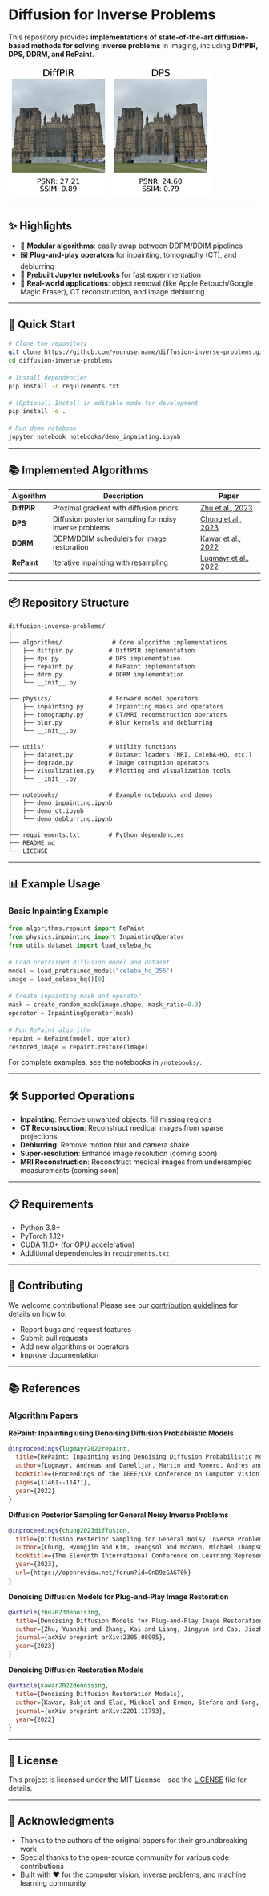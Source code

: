 # Diffusion for Inverse Problems

This repository provides **implementations of state-of-the-art diffusion-based methods for solving inverse problems** in imaging, including **DiffPIR, DPS, DDRM, and RePaint**.

<img src="notebooks/inpainting_reconstructed_diffpir.png" alt="inpainted" width="200"> <img src="notebooks/inpainting_reconstructed_dps.png" alt="inpainted" width="200">

---

## ✨ Highlights

- 🧩 **Modular algorithms**: easily swap between DDPM/DDIM pipelines
- 🖼️ **Plug-and-play operators** for inpainting, tomography (CT), and deblurring
- 📓 **Prebuilt Jupyter notebooks** for fast experimentation
- 🔬 **Real-world applications**: object removal (like Apple Retouch/Google Magic Eraser), CT reconstruction, and image deblurring

---

## 🚀 Quick Start

```bash
# Clone the repository
git clone https://github.com/yourusername/diffusion-inverse-problems.git
cd diffusion-inverse-problems

# Install dependencies
pip install -r requirements.txt

# (Optional) Install in editable mode for development
pip install -e .

# Run demo notebook
jupyter notebook notebooks/demo_inpainting.ipynb
```

---

## 📚 Implemented Algorithms

| Algorithm | Description | Paper |
|-----------|-------------|-------|
| **DiffPIR** | Proximal gradient with diffusion priors | [Zhu et al., 2023](https://arxiv.org/pdf/2305.08995) |
| **DPS** | Diffusion posterior sampling for noisy inverse problems | [Chung et al., 2023](https://openreview.net/forum?id=OnD9zGAGT0k) |
| **DDRM** | DDPM/DDIM schedulers for image restoration | [Kawar et al., 2022](https://arxiv.org/pdf/2201.11793) |
| **RePaint** | Iterative inpainting with resampling | [Lugmayr et al., 2022](https://openaccess.thecvf.com/content/CVPR2022/papers/Lugmayr_RePaint_Inpainting_Using_Denoising_Diffusion_Probabilistic_Models_CVPR_2022_paper.pdf) |

---

## 📦 Repository Structure

```
diffusion-inverse-problems/
│
├── algorithms/              # Core algorithm implementations
│   ├── diffpir.py          # DiffPIR implementation
│   ├── dps.py              # DPS implementation
│   ├── repaint.py          # RePaint implementation
│   ├── ddrm.py             # DDRM implementation
│   └── __init__.py
│
├── physics/                # Forward model operators
│   ├── inpainting.py       # Inpainting masks and operators
│   ├── tomography.py       # CT/MRI reconstruction operators
│   ├── blur.py             # Blur kernels and deblurring
│   └── __init__.py
│
├── utils/                  # Utility functions
│   ├── dataset.py          # Dataset loaders (MRI, CelebA-HQ, etc.)
│   ├── degrade.py          # Image corruption operators
│   ├── visualization.py    # Plotting and visualization tools
│   └── __init__.py
│
├── notebooks/              # Example notebooks and demos
│   ├── demo_inpainting.ipynb
│   ├── demo_ct.ipynb
│   └── demo_deblurring.ipynb
│
├── requirements.txt        # Python dependencies
├── README.md
└── LICENSE
```

---

## 📊 Example Usage

### Basic Inpainting Example

```python
from algorithms.repaint import RePaint
from physics.inpainting import InpaintingOperator
from utils.dataset import load_celeba_hq

# Load pretrained diffusion model and dataset
model = load_pretrained_model("celeba_hq_256")
image = load_celeba_hq()[0]

# Create inpainting mask and operator
mask = create_random_mask(image.shape, mask_ratio=0.3)
operator = InpaintingOperator(mask)

# Run RePaint algorithm
repaint = RePaint(model, operator)
restored_image = repaint.restore(image)
```

For complete examples, see the notebooks in `/notebooks/`.

---

## 🛠️ Supported Operations

- **Inpainting**: Remove unwanted objects, fill missing regions
- **CT Reconstruction**: Reconstruct medical images from sparse projections  
- **Deblurring**: Remove motion blur and camera shake
- **Super-resolution**: Enhance image resolution (coming soon)
- **MRI Reconstruction**: Reconstruct medical images from undersampled measurements (coming soon)

---

## 📋 Requirements

- Python 3.8+
- PyTorch 1.12+
- CUDA 11.0+ (for GPU acceleration)
- Additional dependencies in `requirements.txt`

---

## 🤝 Contributing

We welcome contributions! Please see our [contribution guidelines](CONTRIBUTING.md) for details on how to:

- Report bugs and request features
- Submit pull requests
- Add new algorithms or operators
- Improve documentation

---

## 📚 References

### Algorithm Papers

**RePaint: Inpainting using Denoising Diffusion Probabilistic Models**
```bibtex
@inproceedings{lugmayr2022repaint,
  title={RePaint: Inpainting using Denoising Diffusion Probabilistic Models},
  author={Lugmayr, Andreas and Danelljan, Martin and Romero, Andres and Yu, Fisher and Timofte, Radu and Van Gool, Luc},
  booktitle={Proceedings of the IEEE/CVF Conference on Computer Vision and Pattern Recognition},
  pages={11461--11471},
  year={2022}
}
```

**Diffusion Posterior Sampling for General Noisy Inverse Problems**
```bibtex
@inproceedings{chung2023diffusion,
  title={Diffusion Posterior Sampling for General Noisy Inverse Problems},
  author={Chung, Hyungjin and Kim, Jeongsol and Mccann, Michael Thompson and Klasky, Marc Louis and Ye, Jong Chul},
  booktitle={The Eleventh International Conference on Learning Representations},
  year={2023},
  url={https://openreview.net/forum?id=OnD9zGAGT0k}
}
```

**Denoising Diffusion Models for Plug-and-Play Image Restoration**
```bibtex
@article{zhu2023denoising,
  title={Denoising Diffusion Models for Plug-and-Play Image Restoration},
  author={Zhu, Yuanzhi and Zhang, Kai and Liang, Jingyun and Cao, Jiezhang and Wen, Bihan and Timofte, Radu and Van Gool, Luc},
  journal={arXiv preprint arXiv:2305.08995},
  year={2023}
}
```

**Denoising Diffusion Restoration Models**
```bibtex
@article{kawar2022denoising,
  title={Denoising Diffusion Restoration Models},
  author={Kawar, Bahjat and Elad, Michael and Ermon, Stefano and Song, Jiaming},
  journal={arXiv preprint arXiv:2201.11793},
  year={2022}
}
```

---

## 📄 License

This project is licensed under the MIT License - see the [LICENSE](LICENSE) file for details.

---

## 🙏 Acknowledgments

- Thanks to the authors of the original papers for their groundbreaking work
- Special thanks to the open-source community for various code contributions
- Built with ❤️ for the computer vision, inverse problems, and machine learning community
